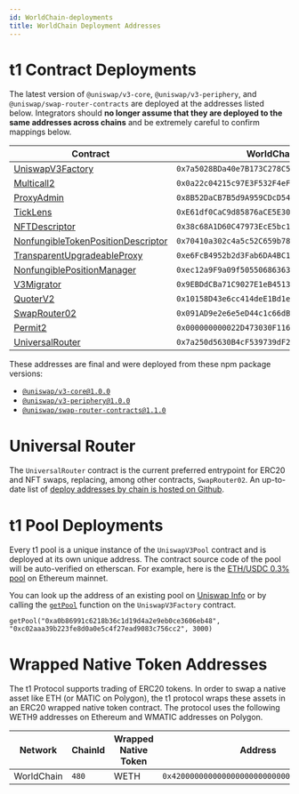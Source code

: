 ```yaml
---
id: WorldChain-deployments
title: WorldChain Deployment Addresses
---
```


# t1 Contract Deployments

The latest version of `@uniswap/v3-core`, `@uniswap/v3-periphery`, and `@uniswap/swap-router-contracts` are deployed at the addresses listed below. Integrators should **no longer assume that they are deployed to the same addresses across chains** and be extremely careful to confirm mappings below.

| Contract                                                                                                                                                     | WorldChain                                           |
| ------------------------------------------------------------------------------------------------------------------------------------------------------------ | ---------------------------------------------------- |
| [UniswapV3Factory](https://github.com/Uniswap/uniswap-v3-core/blob/v1.0.0/contracts/UniswapV3Factory.sol)                                                    | `0x7a5028BDa40e7B173C278C5342087826455ea25a`         |
| [Multicall2](https://worldchain-mainnet.explorer.alchemy.com/address/0x0a22c04215c97E3F532F4eF30e0aD9458792dAB9)                                             | `0x0a22c04215c97E3F532F4eF30e0aD9458792dAB9`         |
| [ProxyAdmin](https://github.com/OpenZeppelin/openzeppelin-contracts/blob/v3.4.1-solc-0.7-2/contracts/proxy/ProxyAdmin.sol)                                   | `0x8B52DaCB7B5d9A959CDcD5419061c0eDD1296c29`         |
| [TickLens](https://github.com/Uniswap/uniswap-v3-periphery/blob/v1.0.0/contracts/lens/TickLens.sol)                                                          | `0xE61df0CaC9d85876aCE5E3037005D80943570623`         |
| [NFTDescriptor](https://github.com/Uniswap/uniswap-v3-periphery/blob/v1.0.0/contracts/libraries/NFTDescriptor.sol)                                           | `0x38c68A1D60C47973EcE5bc1725B65D8Bec438192`         |
| [NonfungibleTokenPositionDescriptor](https://github.com/Uniswap/uniswap-v3-periphery/blob/v1.0.0/contracts/NonfungibleTokenPositionDescriptor.sol)           | `0x70410a302c4a5c52C659b780941c947Abd437FeB`         |
| [TransparentUpgradeableProxy](https://github.com/OpenZeppelin/openzeppelin-contracts/blob/v3.4.1-solc-0.7-2/contracts/proxy/TransparentUpgradeableProxy.sol) | `0xe6FcB4952b2d3Fab6DA4BC165831f5575e093feC`         |
| [NonfungiblePositionManager](https://github.com/Uniswap/uniswap-v3-periphery/blob/v1.0.0/contracts/NonfungiblePositionManager.sol)                           | `0xec12a9F9a09f50550686363766Cc153D03c27b5e`         |
| [V3Migrator](https://github.com/Uniswap/uniswap-v3-periphery/blob/v1.0.0/contracts/V3Migrator.sol)                                                           | `0x9EBDdCBa71C9027E1eB45135672a30bcFEec9de3`         |
| [QuoterV2](https://github.com/Uniswap/v3-periphery/blob/main/contracts/lens/QuoterV2.sol)                                                                    | `0x10158D43e6cc414deE1Bd1eB0EfC6a5cBCfF244c`         |
| [SwapRouter02](https://github.com/Uniswap/swap-router-contracts/blob/main/contracts/SwapRouter02.sol)                                                        | `0x091AD9e2e6e5eD44c1c66dB50e49A601F9f36cF6`         |
| [Permit2](https://github.com/Uniswap/permit2)                                                                                                                | `0x000000000022D473030F116dDEE9F6B43aC78BA3`         |
| [UniversalRouter](https://github.com/Uniswap/universal-router)                                                                                               | `0x7a250d5630B4cF539739dF2C5dAcb4c659F2488D`         |


These addresses are final and were deployed from these npm package versions:

- [`@uniswap/v3-core@1.0.0`](https://github.com/Uniswap/uniswap-v3-core/tree/v1.0.0)
- [`@uniswap/v3-periphery@1.0.0`](https://github.com/Uniswap/uniswap-v3-periphery/tree/v1.0.0)
- [`@uniswap/swap-router-contracts@1.1.0`](https://github.com/Uniswap/swap-router-contracts/tree/v1.1.0)


# Universal Router

The `UniversalRouter` contract is the current preferred entrypoint for ERC20 and NFT swaps, replacing, among other contracts, `SwapRouter02`. An up-to-date list of [deploy addresses by chain is hosted on Github](https://github.com/Uniswap/sdks/blob/main/sdks/universal-router-sdk/src/utils/constants.ts).

# t1 Pool Deployments

Every t1 pool is a unique instance of the `UniswapV3Pool` contract and is deployed at its own unique address. The contract source code of the pool will be auto-verified on etherscan. For example, here is the [ETH/USDC 0.3% pool](https://etherscan.io/address/0x8ad599c3a0ff1de082011efddc58f1908eb6e6d8) on Ethereum mainnet.

You can look up the address of an existing pool on [Uniswap Info](https://info.uniswap.org/#/) or by calling the [`getPool`](../reference/core/interfaces/IUniswapV3Factory.md#getpool) function on the `UniswapV3Factory` contract.

```solidity
getPool("0xa0b86991c6218b36c1d19d4a2e9eb0ce3606eb48", "0xc02aaa39b223fe8d0a0e5c4f27ead9083c756cc2", 3000)
```

# Wrapped Native Token Addresses

The t1 Protocol supports trading of ERC20 tokens. In order to swap a native asset like ETH (or MATIC on Polygon), the t1 protocol wraps these assets in an ERC20 wrapped native token contract. The protocol uses the following WETH9 addresses on Ethereum and WMATIC addresses on Polygon.

| Network             | ChainId  | Wrapped Native Token | Address                                      |
| ------------------- | -------- | -------------------- | -------------------------------------------- |
| WorldChain          | `480`    | WETH                 | `0x4200000000000000000000000000000000000006` |
